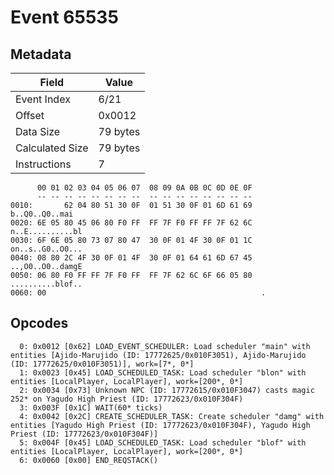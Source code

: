 # Event 65535

## Metadata

| Field           | Value    |
|-----------------|----------|
| Event Index     | 6/21     |
| Offset          | 0x0012   |
| Data Size       | 79 bytes |
| Calculated Size | 79 bytes |
| Instructions    | 7        |

```
      00 01 02 03 04 05 06 07  08 09 0A 0B 0C 0D 0E 0F
      -- -- -- -- -- -- -- --  -- -- -- -- -- -- -- --
0010:       62 04 80 51 30 0F  01 51 30 0F 01 6D 61 69    b..Q0..Q0..mai
0020: 6E 05 80 45 06 80 F0 FF  FF 7F F0 FF FF 7F 62 6C  n..E..........bl
0030: 6F 6E 05 80 73 07 80 47  30 0F 01 4F 30 0F 01 1C  on..s..G0..O0...
0040: 08 80 2C 4F 30 0F 01 4F  30 0F 01 64 61 6D 67 45  ..,O0..O0..damgE
0050: 06 80 F0 FF FF 7F F0 FF  FF 7F 62 6C 6F 66 05 80  ..........blof..
0060: 00                                                .               
```

## Opcodes

```
  0: 0x0012 [0x62] LOAD_EVENT_SCHEDULER: Load scheduler "main" with entities [Ajido-Marujido (ID: 17772625/0x010F3051), Ajido-Marujido (ID: 17772625/0x010F3051)], work=[7*, 0*]
  1: 0x0023 [0x45] LOAD_SCHEDULED_TASK: Load scheduler "blon" with entities [LocalPlayer, LocalPlayer], work=[200*, 0*]
  2: 0x0034 [0x73] Unknown NPC (ID: 17772615/0x010F3047) casts magic 252* on Yagudo High Priest (ID: 17772623/0x010F304F)
  3: 0x003F [0x1C] WAIT(60* ticks)
  4: 0x0042 [0x2C] CREATE_SCHEDULER_TASK: Create scheduler "damg" with entities [Yagudo High Priest (ID: 17772623/0x010F304F), Yagudo High Priest (ID: 17772623/0x010F304F)]
  5: 0x004F [0x45] LOAD_SCHEDULED_TASK: Load scheduler "blof" with entities [LocalPlayer, LocalPlayer], work=[200*, 0*]
  6: 0x0060 [0x00] END_REQSTACK()
```
